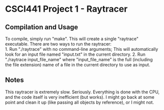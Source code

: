 # CSCI441 Project 1 - Raytracer

## Compilation and Usage
To compile, simply run "make". This will create a single "raytrace" executable.
There are two ways to run the raytracer:  
	1. Run "./raytrace" with no command-line arguments; This will automatically look for an input file named "input.txt" in the current directory.
	2. Run "./raytrace input_file_name" where "input_file_name" is the full (including the file extension) name of a file in the current directory to use as input.

## Notes
This raytracer is extremely slow. Seriously. Everything is done with the CPU, and the code itself is very inefficient (but works). I might go back at some point and clean it up (like passing all objects by reference), or I might not. 